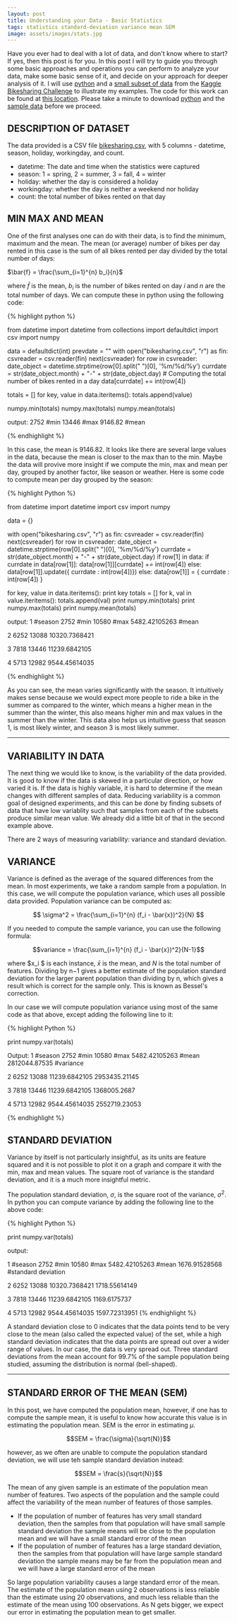 ```yaml
---
layout: post
title: Understanding your Data - Basic Statistics
tags: statistics standard-deviation variance mean SEM
image: assets/images/stats.jpg
---
```



Have you ever had to deal with a lot of data, and don't know where to start? If yes, then this post is for you. In this post I will try to guide you through some basic approaches and operations you can perform to analyze your data, make some basic sense of it, and decide on your approach for deeper analysis of it. I will use [python](https://www.python.org/downloads/) and a [small subset of  data](https://raw.githubusercontent.com/rutum/basic-statistics/master/bikesharing.csv) from the [Kaggle Bikesharing Challenge](https://www.kaggle.com/c/bike-sharing-demand) to illustrate my examples. The code for this work can be found at [this location](https://github.com/rutum/basic-statistics). Please take a minute to download [python](https://www.python.org/downloads/) and the [sample data](https://raw.githubusercontent.com/rutum/basic-statistics/master/bikesharing.csv) before we proceed.

## DESCRIPTION OF DATASET

The data provided is a CSV file [bikesharing.csv](https://raw.githubusercontent.com/rutum/basic-statistics/master/bikesharing.csv), with 5 columns - datetime, season, holiday, workingday, and count.

- datetime: The date and time when the statistics were captured
- season: 1 = spring, 2 = summer, 3 = fall, 4 = winter
- holiday: whether the day is considered a holiday
- workingday: whether the day is neither a weekend nor holiday
- count: the total number of bikes rented on that day

## MIN MAX AND MEAN

One of the first analyses one can do with their data, is to find the minimum,  maximum and the mean. The mean (or average) number of bikes per day rented in this case is the sum of all bikes rented per day divided by the total number of days:

$\bar{f} = \frac{\sum_{i=1}^{n} b_i}{n}$

where $\bar{f}$ is the mean, $b_i$ is the number of bikes rented on day $i$ and $n$ are the total number of days. We can compute these in python using the following code:

{% highlight python %}

from datetime import datetime
from collections import defaultdict
import csv
import numpy

data = defaultdict(int)
prevdate = ""
with open("bikesharing.csv", "r") as fin:
    csvreader = csv.reader(fin)
    next(csvreader)
    for row in csvreader:
        date_object = datetime.strptime(row[0].split(" ")[0], '%m/%d/%y')
        currdate = str(date_object.month) + "-" + str(date_object.day)
        # Computing the total number of bikes rented in a day
        data[currdate] += int(row[4])

totals = []
for key, value in data.iteritems():
    totals.append(value)

numpy.min(totals)
numpy.max(totals)
numpy.mean(totals)

output:
2752 #min
13446 #max
9146.82 #mean

{% endhighlight %}

In this case, the mean is 9146.82. It looks like there are several large values in the data, because the mean is closer to the max than to the min. Maybe the data will provive more insight if we compute the min, max and mean per day, grouped by another factor, like season or weather. Here is some code to compute mean per day grouped by the season:

{% highlight Python %}

from datetime import datetime
import csv
import numpy

data = {}

with open("bikesharing.csv", "r") as fin:
    csvreader = csv.reader(fin)
    next(csvreader)
    for row in csvreader:
        date_object = datetime.strptime(row[0].split(" ")[0], '%m/%d/%y')
        currdate = str(date_object.month) + "-" + str(date_object.day)
        if row[1] in data:
            if currdate in data[row[1]]:
                data[row[1]][currdate] += int(row[4])
            else:
                data[row[1]].update({ currdate : int(row[4])})
        else:
            data[row[1]] = { currdate : int(row[4]) }


for key, value in data.iteritems():
    print key
    totals = []
    for k, val in value.iteritems():
        totals.append(val)
    print numpy.min(totals)
    print numpy.max(totals)
    print numpy.mean(totals)


output:
1 #season
2752 #min
10580 #max
5482.42105263 #mean

2
6252
13088
10320.7368421

3
7818
13446
11239.6842105

4
5713
12982
9544.45614035

{% endhighlight %}

As you can see, the mean varies significantly with the season. It intuitively makes sense because we would expect more people to ride a bike in the summer as compared to the winter, which means a higher mean in the summer than the winter, this also means higher min and max values in the summer than the winter. This data also helps us intuitive guess that season 1, is most likely winter, and season 3 is most likely summer.

---

## VARIABILITY IN DATA

The next thing we would like to know, is the variability of the data provided. It is good to know if the data is skewed in a particular direction, or how varied it is. If the data is highly variable, it is hard to determine if the mean changes with different samples of data. Reducing variability is a common goal of designed experiments, and this can be done by finding subsets of data that have low variablity such that samples from each of the subsets produce similar mean value. We already did a little bit of that in the second example above.

There are 2 ways of measuring variability: variance and standard deviation.

## VARIANCE

Variance is defined as the average of the squared differences from the mean. In most experiments, we take a random sample from a population. In this case, we will compute the population variance, which uses all possible data provided. Population variance can be computed as:

$$ \sigma^2 = \frac{\sum_{i=1}^{n} (f_i - \bar{x})^2}{N} $$

If you needed to compute the sample variance, you can use the following formula:

$$variance = \frac{\sum_{i=1}^{n} (f_i - \bar{x})^2}{N-1}$$

where $x_i $ is each instance, $\bar{x}$ is the mean, and $N$ is the total number of features. Dividing by n−1 gives a better estimate of the population standard deviation for the larger parent population than dividing by n, which gives a result which is correct for the sample only. This is known as Bessel's correction.

In our case we will compute population variance using most of the same code as that above, except adding the following line to it:

{% highlight Python %}

print numpy.var(totals)

Output:
1 #season
2752 #min
10580 #max
5482.42105263 #mean
2812044.87535 #variance

2
6252
13088
11239.6842105
2953435.21145

3
7818
13446
11239.6842105
1368005.2687

4
5713
12982
9544.45614035
2552719.23053

{% endhighlight %}

## STANDARD DEVIATION

Variance by itself is not particularly insightful, as its units are feature squared and it is not possible to plot it on a graph and compare it with the min, max and mean values. The square root of variance is the standard deviation, and it is a much more insightful metric.

The population standard deviation, $\sigma$, is the square root of the variance, $\sigma^2$. In python you can compute variance by adding the following line to the above code:

{% highlight Python %}

print numpy.var(totals)

output:

1 #season
2752 #min
10580 #max
5482.42105263 #mean
1676.91528568 #standard deviation

2
6252
13088
10320.7368421
1718.55614149

3
7818
13446
11239.6842105
1169.6175737

4
5713
12982
9544.45614035
1597.72313951
{% endhighlight %}

A standard deviation close to 0 indicates that the data points tend to be very close to the mean (also called the expected value) of the set, while a high standard deviation indicates that the data points are spread out over a wider range of values. In our case, the data is very spread out. Three standard deviations from the mean account for 99.7% of the sample population being studied, assuming the distribution is normal (bell-shaped).

---

## STANDARD ERROR OF THE MEAN (SEM)

In this post, we have computed the population mean, however, if one has to compute the sample mean, it is useful to know how accurate this value is in estimating the population mean. SEM is the error in estimating $\mu$.

$$SEM = \frac{\sigma}{\sqrt{N}}$$

however, as we often are unable to compute the population standard deviation, we will use teh sample standard deviation instead:

$$SEM = \frac{s}{\sqrt{N}}$$

The mean of any given sample is an estimate of the population mean number of features. Two aspects of the population and the sample could affect the variability of the mean number of features of those samples.

- If the population of number of features has very small standard deviation, then the samples from that population will have small sample standard deviation the sample means will be close to the population mean and we will have a small standard error of the mean
- If the population of number of features has a large standard deviation, then the samples from that population will have large sample standard deviation the sample means may be far from the population mean and we will have a large standard error of the mean

So large population variability causes a large standard error of the mean. The estimate of the population mean using 2 observations is less reliable than the estimate using 20 observations, and much less reliable than the estimate of the mean using 100 observations. As N gets bigger, we expect our error in estimating the population mean to get smaller.
